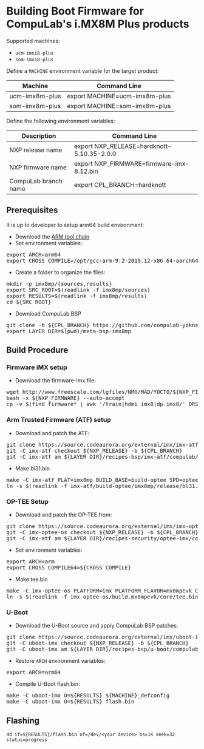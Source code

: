 # Building Boot Firmware for CompuLab's i.MX8M Plus products

Supported machines:

* `ucm-imxi8-plus`
* `som-imxi8-plus`

Define a `MACHINE` environment variable for the target product:

|Machine|Command Line|
|---|---|
|ucm-imx8m-plus|export MACHINE=ucm-imx8m-plus
|som-imx8m-plus|export MACHINE=som-imx8m-plus

Define the following environment variables:

|Description|Command Line|
|---|---|
|NXP release name|export NXP_RELEASE=hardknott-5.10.35-2.0.0|
|NXP firmware name|export NXP_FIRMWARE=firmware-imx-8.12.bin|
|CompuLab branch name|export CPL_BRANCH=hardknott|

## Prerequisites
It is up to developer to setup arm64 build environment:
* Download the [ARM tool chain](https://developer.arm.com/tools-and-software/open-source-software/developer-tools/gnu-toolchain/gnu-a/downloads/9-2-2019-12)
* Set environment variables:
<pre>
export ARCH=arm64
export CROSS_COMPILE=/opt/gcc-arm-9.2-2019.12-x86_64-aarch64-none-linux-gnu/bin/aarch64-none-linux-gnu-
</pre>
* Create a folder to organize the files:
<pre>
mkdir -p imx8mp/{sources,results}
export SRC_ROOT=$(readlink -f imx8mp/sources)
export RESULTS=$(readlink -f imx8mp/results)
cd ${SRC_ROOT}
</pre>

* Download CompuLab BSP
<pre>
git clone -b ${CPL_BRANCH} https://github.com/compulab-yokneam/meta-bsp-imx8mp.git
export LAYER_DIR=$(pwd)/meta-bsp-imx8mp
</pre>

## Build Procedure
### Firmware iMX setup
* Download the firmware-imx file:
<pre>
wget http://www.freescale.com/lgfiles/NMG/MAD/YOCTO/${NXP_FIRMWARE}
bash -x ${NXP_FIRMWARE} --auto-accept
cp -v $(find firmware* | awk '/train|hdmi_imx8|dp_imx8/' ORS=" ") ${RESULTS}
</pre>

### Arm Trusted Firmware (ATF) setup
* Download and patch the ATF:
<pre>
git clone https://source.codeaurora.org/external/imx/imx-atf.git
git -C imx-atf checkout ${NXP_RELEASE} -b ${CPL_BRANCH}
git -C imx-atf am ${LAYER_DIR}/recipes-bsp/imx-atf/compulab/imx8mp/*.patch
</pre>
* Make bl31.bin
<pre>
make -C imx-atf PLAT=imx8mp BUILD_BASE=build-optee SPD=opteed bl31
ln -s $(readlink -f imx-atf/build-optee/imx8mp/release/bl31.bin) ${RESULTS}/
</pre>

### OP-TEE Setup
* Download and patch the OP-TEE from:
<pre>
git clone https://source.codeaurora.org/external/imx/imx-optee-os
git -C imx-optee-os checkout ${NXP_RELEASE} -b ${CPL_BRANCH}
git -C imx-atf am ${LAYER_DIR}/recipes-security/optee-imx/compulab/imx8mp/*.patch
</pre>
* Set environment variables:
<pre>
export ARCH=arm
export CROSS_COMPILE64=${CROSS_COMPILE}
</pre>
* Make tee.bin
<pre>
make -C imx-optee-os PLATFORM=imx PLATFORM_FLAVOR=mx8mpevk CFG_WERROR=y CFG_TEE_CORE_LOG_LEVEL=0 CFG_TEE_TA_LOG_LEVEL=0 CFG_DDR_SIZE=0x200000000ULL
ln -s $(readlink -f imx-optee-os/build.mx8mpevk/core/tee.bin) ${RESUTLS}/
</pre>

### U-Boot
* Download the U-Boot source and apply CompuLab BSP patches:
<pre>
git clone https://source.codeaurora.org/external/imx/uboot-imx.git
git -C uboot-imx checkout ${NXP_RELEASE} -b ${CPL_BRANCH}
git -C uboot-imx am ${LAYER_DIR}/recipes-bsp/u-boot/compulab/imx8mp/*.patch
</pre>
* Restore `ARCH` environment variables:
<pre>
export ARCH=arm64
</pre>
* Compile U-Boot flash.bin:
<pre>
make -C uboot-imx O=${RESULTS} ${MACHINE}_defconfig
make -C uboot-imx O=${RESULTS} flash.bin
</pre>

## Flashing
`dd if=${RESULTS}/flash.bin of=/dev/<your device> bs=1K seek=32 status=progress`
